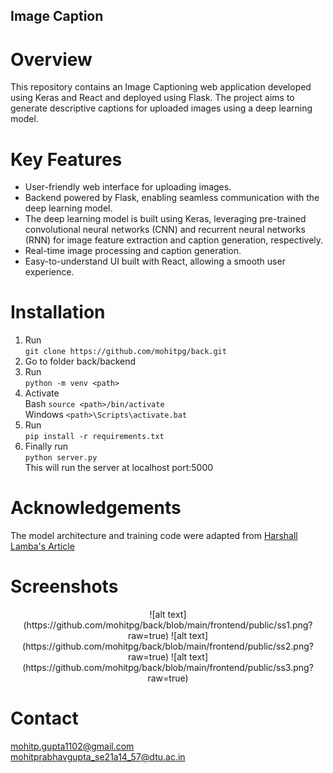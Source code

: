 ## Image Caption

# Overview
This repository contains an Image Captioning web application developed using Keras and React and deployed using Flask. The project aims to generate descriptive captions for uploaded images using a deep learning model.

# Key Features
<ul>
<li>User-friendly web interface for uploading images.</li>
<li>Backend powered by Flask, enabling seamless communication with the deep learning model.</li>
<li>The deep learning model is built using Keras, leveraging pre-trained convolutional neural networks (CNN) and recurrent neural networks (RNN) for image feature extraction and caption generation, respectively.</li>
<li>Real-time image processing and caption generation.</li>
<li>Easy-to-understand UI built with React, allowing a smooth user experience.</li>
</ul>

# Installation
1. Run <br>
 `git clone https://github.com/mohitpg/back.git` <br>
2. Go to folder back/backend <br>
3. Run <br>
 ```python -m venv <path>``` <br>
4. Activate <br>
Bash ```source <path>/bin/activate``` <br>
Windows ```<path>\Scripts\activate.bat``` <br>
5. Run <br>
```pip install -r requirements.txt``` <br>
6. Finally run <br>
```python server.py``` <br>
This will run the server at localhost port:5000

# Acknowledgements
The model architecture and training code were adapted from <a href='https://towardsdatascience.com/image-captioning-with-keras-teaching-computers-to-describe-pictures-c88a46a311b8'> Harshall Lamba's Article </a>

# Screenshots
<div align="center">
 ![alt text](https://github.com/mohitpg/back/blob/main/frontend/public/ss1.png?raw=true)
 ![alt text](https://github.com/mohitpg/back/blob/main/frontend/public/ss2.png?raw=true)
 ![alt text](https://github.com/mohitpg/back/blob/main/frontend/public/ss3.png?raw=true)
</div>

# Contact
mohitp.gupta1102@gmail.com <br>
mohitprabhavgupta_se21a14_57@dtu.ac.in



